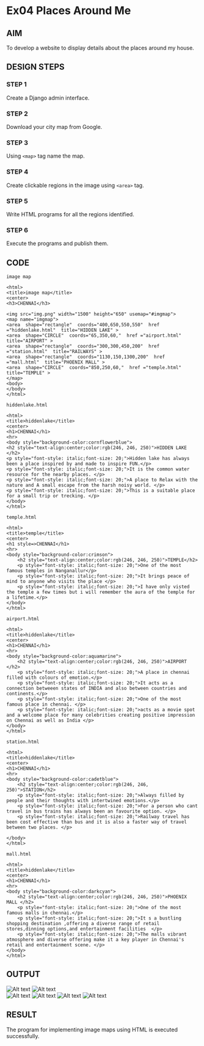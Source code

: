 # Ex04 Places Around Me
## AIM
To develop a website to display details about the places around my house.

## DESIGN STEPS

### STEP 1
Create a Django admin interface.

### STEP 2
Download your city map from Google.

### STEP 3
Using ```<map>``` tag name the map.

### STEP 4
Create clickable regions in the image using ```<area>``` tag.

### STEP 5
Write HTML programs for all the regions identified.

### STEP 6
Execute the programs and publish them.

## CODE
```
image map

<html>
<title>image map</title>
<center>
<h3>CHENNAI</h3>

<img src="img.png" width="1500" height="650" usemap="#imgmap">
<map name="imgmap">
<area  shape="rectangle"  coords="400,650,550,550"  href ="hiddenlake.html"  title="HIDDEN LAKE" >
<area  shape="CIRCLE"  coords="65,350,60,"  href ="airport.html"  title="AIRPORT" >
<area  shape="rectangle"  coords="300,300,450,200"  href ="station.html"  title="RAILWAYS" >
<area  shape="rectangle"  coords="1130,150,1300,200"  href ="mall.html"  title="PHOENIX MALL" >
<area  shape="CIRCLE"  coords="850,250,60,"  href ="temple.html"  title="TEMPLE" >
</map>
<body>
</body>
</html>

hiddenlake.html

<html>
<title>hiddenlake</title>
<center>
<h1>CHENNAI</h1>
<hr>
<body style="background-color:cornflowerblue">
<h2 style="text-align:center;color:rgb(246, 246, 250)">HIDDEN LAKE </h2>
<p style="font-style: italic;font-size: 20;">Hidden lake has always been a place inspired by and made to inspire FUN.</p>
<p style="font-style: italic;font-size: 20;">It is the common water resource for the nearby places. </p>
<p style="font-style: italic;font-size: 20;">A place to Relax with the nature and A small escape from the harsh noisy world. </p>
<p style="font-style: italic;font-size: 20;">This is a suitable place for a small trip or trecking. </p>
</body>
</html>

temple.html

<html>
<title>temple</title>
<center>
<h1 style=>CHENNAI</h1>
<hr>
<body style="background-color:crimson">
    <h2 style="text-align:center;color:rgb(246, 246, 250)">TEMPLE</h2>
    <p style="font-style: italic;font-size: 20;">One of the most famous temples in Nanganallur</p>
    <p style="font-style: italic;font-size: 20;">It brings peace of mind to anyone who visits the place </p>
    <p style="font-style: italic;font-size: 20;">I have only visted the temple a few times but i will remember the aura of the temple for a lifetime.</p>
</body>
</html>

airport.html

<html>
<title>hiddenlake</title>
<center>
<h1>CHENNAI</h1>
<hr>
<body style="background-color:aquamarine">
    <h2 style="text-align:center;color:rgb(246, 246, 250)">AIRPORT </h2>
    <p style="font-style: italic;font-size: 20;">A place in chennai filled with colours of emotion.</p>
    <p style="font-style: italic;font-size: 20;">It acts as a connection betweeen states of INDIA and also between countries and continents.</p>
    <p style="font-style: italic;font-size: 20;">One of the most famous place in chennai. </p>
    <p style="font-style: italic;font-size: 20;">acts as a movie spot and a welcome place for many celebrities creating positive impression on Chennai as well as India </p>
</body>
</html>

station.html

<html>
<title>hiddenlake</title>
<center>
<h1>CHENNAI</h1>
<hr>
<body style="background-color:cadetblue">
    <h2 style="text-align:center;color:rgb(246, 246, 250)">STATION</h2>
    <p style="font-style: italic;font-size: 20;">Always filled by people and their thoughts with intertwined emotions.</p>
    <p style="font-style: italic;font-size: 20;">For a person who cant travel in bus trains has always been an favourite option. </p>
    <p style="font-style: italic;font-size: 20;">Railway travel has been cost effective than bus and it is also a faster way of travel between two places. </p>

</body>
</html>

mall.html

<html>
<title>hiddenlake</title>
<center>
<h1>CHENNAI</h1>
<hr>
<body style="background-color:darkcyan">
    <h2 style="text-align:center;color:rgb(246, 246, 250)">PHOENIX MALL </h2>
    <p style="font-style: italic;font-size: 20;">One of the most famous malls in chennai.</p>
    <p style="font-style: italic;font-size: 20;">It s a bustling shopping destination ,offering a diverse range of retail stores,dinning options,and entertainment facilities  </p>
    <p style="font-style: italic;font-size: 20;">The malls vibrant atmosphere and diverse offering make it a key player in Chennai's retail and entertainment scene. </p>
</body>
</html>
```

## OUTPUT
![Alt text](<Screenshot 2023-11-15 094702.png>)
![Alt text](<Screenshot 2023-11-15 095056.png>)  
![Alt text](<Screenshot 2023-11-15 094715.png>) 
![Alt text](<Screenshot 2023-11-15 094940.png>)
 ![Alt text](<Screenshot 2023-11-15 094959.png>) 
 ![Alt text](<Screenshot 2023-11-15 095015.png>)

## RESULT
The program for implementing image maps using HTML is executed successfully.
